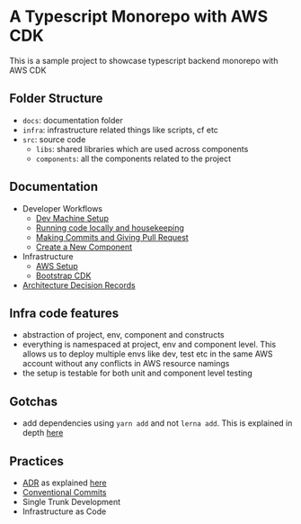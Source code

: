 # A Typescript Monorepo with AWS CDK

This is a sample project to showcase typescript backend monorepo with AWS CDK

## Folder Structure

- `docs`: documentation folder
- `infra`: infrastructure related things like scripts, cf etc
- `src`: source code
  - `libs`: shared libraries which are used across components
  - `components`: all the components related to the project

## Documentation

- Developer Workflows
  - [Dev Machine Setup](./docs/workflows/dev-machine.md)
  - [Running code locally and housekeeping](./docs/workflows/housekeeping.md)
  - [Making Commits and Giving Pull Request](./docs/workflows/commits-and-pull-requests.md)
  - [Create a New Component](./docs/workflows/create-new-component.md)
- Infrastructure
  - [AWS Setup](./docs/infra/aws-setup.md)
  - [Bootstrap CDK](./docs/infra/cdk-bootstrap-and-setup.md)
- [Architecture Decision Records](./docs/adr/index.md)

## Infra code features

- abstraction of project, env, component and constructs
- everything is namespaced at project, env and component level. This allows us to deploy multiple envs like dev, test etc in the same AWS account without any conflicts in AWS resource namings
- the setup is testable for both unit and component level testing

## Gotchas

- add dependencies using `yarn add` and not `lerna add`. This is explained in depth [here](https://classic.yarnpkg.com/blog/2017/08/02/introducing-workspaces/)

## Practices

- [ADR](./docs/adr/index.md) as explained [here](https://www.thoughtworks.com/radar/techniques/lightweight-architecture-decision-records)
- [Conventional Commits](./docs/setup/commits-and-pull-requests.md)
- Single Trunk Development
- Infrastructure as Code
